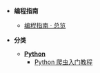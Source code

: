 <!-- /code/_sidebar.md -->

- **编程指南**
  - [编程指南 · 总览](/code/)

- **分类**
  - [**Python**](/code/python/)
    - [Python 爬虫入门教程](/code/python/python-web-scraping-tutorial.md)
  <!-- 未来可以添加更多 Python 教程链接 -->
  <!-- - [Python 基础语法](/code/python/python-basics.md) -->